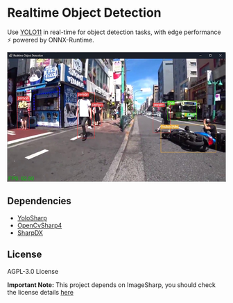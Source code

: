 # Realtime Object Detection
Use [YOLO11](https://github.com/ultralytics/ultralytics) in real-time for object detection tasks, with edge performance ⚡️ powered by ONNX-Runtime.

![shot1](https://github.com/ohkashi/RealObjectDetection/blob/master/shot1.jpg)

## Dependencies
* [YoloSharp](https://github.com/dme-compunet/YoloSharp)
* [OpenCvSharp4](https://github.com/shimat/opencvsharp)
* [SharpDX](https://github.com/sharpdx/SharpDX)

## License

AGPL-3.0 License

**Important Note:** This project depends on ImageSharp, you should check the license details [here](https://github.com/SixLabors/ImageSharp/blob/main/LICENSE)
